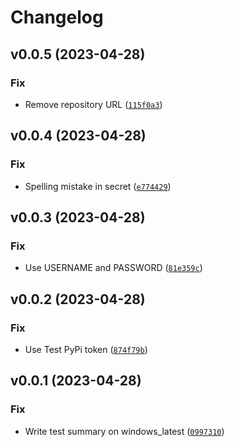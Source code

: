 # Changelog

<!--next-version-placeholder-->

## v0.0.5 (2023-04-28)
### Fix
* Remove repository URL ([`115f0a3`](https://github.com/codecentric-oss/niceml/commit/115f0a31c73079cecfdeaec13e80215483270ec8))

## v0.0.4 (2023-04-28)
### Fix
* Spelling mistake in secret ([`e774429`](https://github.com/codecentric-oss/niceml/commit/e774429b6a7eb3b7d10dc23ab4a0ee0f6c96e944))

## v0.0.3 (2023-04-28)
### Fix
* Use USERNAME and PASSWORD ([`81e359c`](https://github.com/codecentric-oss/niceml/commit/81e359c59eb5ec0f1dd898240f060372f914614a))

## v0.0.2 (2023-04-28)
### Fix
* Use Test PyPi token ([`874f79b`](https://github.com/codecentric-oss/niceml/commit/874f79b911aef02303f5f80c0ee09023fd658d7f))

## v0.0.1 (2023-04-28)
### Fix
* Write test summary on windows_latest ([`0997310`](https://github.com/codecentric-oss/niceml/commit/09973101d3fe548b2907e4e3b4a3cb70d31163f8))
